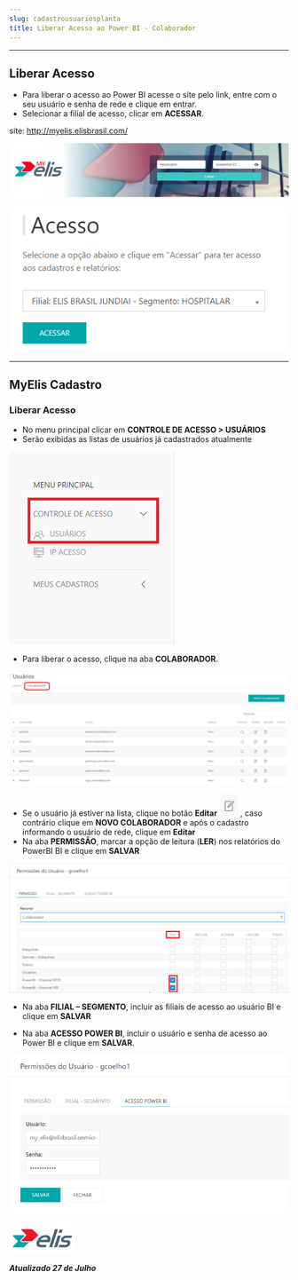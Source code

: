 ```yaml
---
slug: cadastrousuariosplanta
title: Liberar Acesso ao Power BI - Colaborador
---
```

---

## Liberar Acesso

* Para liberar o acesso ao Power BI acesse o site pelo link, entre com o seu usuário e senha de rede e clique em entrar.
* Selecionar a filial de acesso, clicar em **ACESSAR**.

site: http://myelis.elisbrasil.com/

![Alt text](image.png)

![Alt text](image-1.png)

---
## MyElis Cadastro

### Liberar Acesso

* No menu principal clicar em **CONTROLE DE ACESSO > USUÁRIOS**
* Serão exibidas as listas de usuários já cadastrados atualmente

![Alt text](image-2.png)

* Para liberar o acesso, clique na aba **COLABORADOR**.

![Alt text](image-4.png)

* Se o usuário já estiver na lista, clique no botão **Editar** ![Alt text](image-5.png) , caso contrário clique em **NOVO COLABORADOR** e após o cadastro informando o usuário de rede, clique em **Editar**
* Na aba **PERMISSÃO**, marcar a opção de leitura (**LER**) nos relatórios do PowerBI BI e clique em **SALVAR**

![Alt text](image-3.png)

* Na aba **FILIAL – SEGMENTO**, incluir as filiais de acesso ao usuário BI e clique em **SALVAR**

* Na aba **ACESSO POWER BI**, incluir o usuário e senha de acesso ao Power BI e clique em **SALVAR**.

![Alt text](image-6.png)

![right](image-7.png)

***Atualizado 27 de Julho***